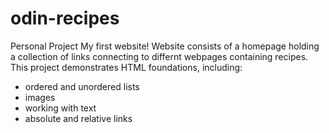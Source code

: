 # odin-recipes
Personal Project
My first website!
Website consists of a homepage holding a collection of links connecting to differnt webpages containing recipes.
This project demonstrates HTML foundations, including:
- ordered and unordered lists
- images
- working with text
- absolute and relative links
